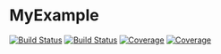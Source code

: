 # MyExample

[![Build Status](https://travis-ci.com/Symplectomorphism/MyExample.jl.svg?branch=master)](https://travis-ci.com/Symplectomorphism/MyExample.jl)
[![Build Status](https://ci.appveyor.com/api/projects/status/github/Symplectomorphism/MyExample.jl?svg=true)](https://ci.appveyor.com/project/Symplectomorphism/MyExample-jl)
[![Coverage](https://codecov.io/gh/Symplectomorphism/MyExample.jl/branch/master/graph/badge.svg)](https://codecov.io/gh/Symplectomorphism/MyExample.jl)
[![Coverage](https://coveralls.io/repos/github/Symplectomorphism/MyExample.jl/badge.svg?branch=master)](https://coveralls.io/github/Symplectomorphism/MyExample.jl?branch=master)
